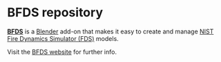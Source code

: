 # **BFDS** repository

[**BFDS**](https://firetools.org/bfds) is a [Blender](https://www.blender.org) add-on that makes it easy
to create and manage [NIST Fire Dynamics Simulator (FDS)](https://pages.nist.gov/fds-smv/) models.

Visit the [BFDS website](https://firetools.org/bfds) for further info.
